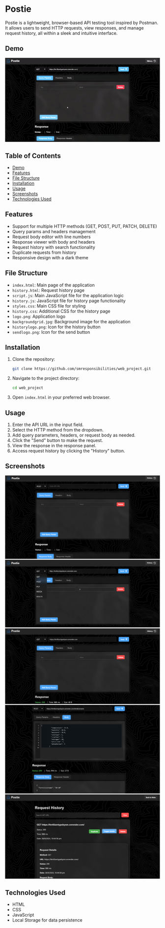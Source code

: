 # Postie 

Postie is a lightweight, browser-based API testing tool inspired by Postman. It allows users to send HTTP requests, view responses, and manage request history, all within a sleek and intuitive interface.

## Demo

![Demo Video](assets/readme/demo.gif)

## Table of Contents


- [Demo](#demo)
- [Features](#features)
- [File Structure](#file-structure)
- [Installation](#installation)
- [Usage](#usage)
- [Screenshots](#screenshots)
- [Technologies Used](#technologies-used)


## Features

- Support for multiple HTTP methods (GET, POST, PUT, PATCH, DELETE)
- Query params and headers management
- Request body editor with line numbers
- Response viewer with body and headers
- Request history with search functionality
- Duplicate requests from history
- Responsive design with a dark theme

## File Structure

- `index.html`: Main page of the application
- `history.html`: Request history page
- `script.js`: Main JavaScript file for the application logic
- `history.js`: JavaScript file for history page functionality
- `styles.css`: Main CSS file for styling
- `history.css`: Additional CSS for the history page
- `logo.png`: Application logo
- `backgroundgrid.jpg`: Background image for the application
- `historylogo.png`: Icon for the history button
- `sendlogo.png`: Icon for the send button

## Installation

1. Clone the repository:
   ```bash
   git clone https://github.com/smresponsibilities/web_project.git
   ```
2. Navigate to the project directory:
   ```bash
   cd web_project
   ```
3. Open `index.html` in your preferred web browser.

## Usage

1. Enter the API URL in the input field.
2. Select the HTTP method from the dropdown.
3. Add query parameters, headers, or request body as needed.
4. Click the "Send" button to make the request.
5. View the response in the response panel.
6. Access request history by clicking the "History" button.

## Screenshots


![alt text](assets/readme/image.png)
![alt text](assets/readme/image-1.png)
![alt text](assets/readme/image-2.png)
![alt text](assets/readme/image-3.png)
![alt text](assets/readme/image-4.png)



## Technologies Used

- HTML
- CSS
- JavaScript 
- Local Storage for data persistence


